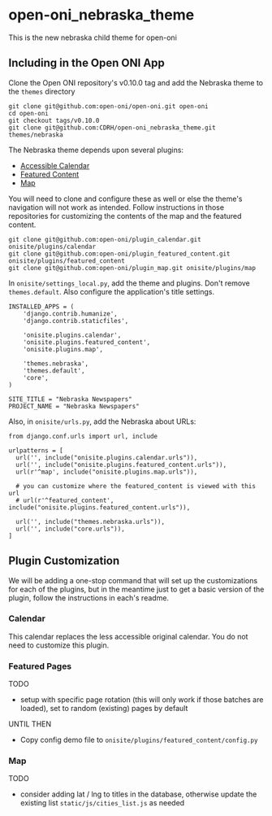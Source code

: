 # open-oni_nebraska_theme
This is the new nebraska child theme for open-oni

## Including in the Open ONI App

Clone the Open ONI repository's v0.10.0 tag and add the Nebraska theme to the `themes` directory

```
git clone git@github.com:open-oni/open-oni.git open-oni
cd open-oni
git checkout tags/v0.10.0
git clone git@github.com:CDRH/open-oni_nebraska_theme.git themes/nebraska
```

The Nebraska theme depends upon several plugins:

- [Accessible Calendar](https://github.com/open-oni/plugin_calendar)
- [Featured Content](https://github.com/open-oni/plugin_featured_content)
- [Map](https://github.com/open-oni/plugin_map)

You will need to clone and configure these as well or else the theme's navigation will not work as intended.  Follow instructions in those repositories for customizing the contents of the map and the featured content.

```
git clone git@github.com:open-oni/plugin_calendar.git onisite/plugins/calendar
git clone git@github.com:open-oni/plugin_featured_content.git onisite/plugins/featured_content
git clone git@github.com:open-oni/plugin_map.git onisite/plugins/map
```

In `onisite/settings_local.py`, add the theme and plugins.  Don't remove `themes.default`.  Also configure the application's title settings.

```
INSTALLED_APPS = (
    'django.contrib.humanize',
    'django.contrib.staticfiles',

    'onisite.plugins.calendar',
    'onisite.plugins.featured_content',
    'onisite.plugins.map',

    'themes.nebraska',
    'themes.default',
    'core',
)

SITE_TITLE = "Nebraska Newspapers"
PROJECT_NAME = "Nebraska Newspapers"
```

Also, in `onisite/urls.py`, add the Nebraska about URLs:

```
from django.conf.urls import url, include

urlpatterns = [
  url('', include("onisite.plugins.calendar.urls")),
  url('', include("onisite.plugins.featured_content.urls")),
  url(r'^map', include("onisite.plugins.map.urls")),

  # you can customize where the featured_content is viewed with this url
  # url(r'^featured_content', include("onisite.plugins.featured_content.urls")),

  url('', include("themes.nebraska.urls")),
  url('', include("core.urls")),
]
```

## Plugin Customization

We will be adding a one-stop command that will set up the customizations for each of the plugins, but in the meantime just to get a basic version of the plugin, follow the instructions in each's readme.

### Calendar

This calendar replaces the less accessible original calendar. You do not need to customize this plugin.

### Featured Pages

TODO
- setup with specific page rotation (this will only work if those batches are loaded), set to random (existing) pages by default

UNTIL THEN
- Copy config demo file to `onisite/plugins/featured_content/config.py`

### Map

TODO
- consider adding lat / lng to titles in the database, otherwise update the existing list `static/js/cities_list.js` as needed
